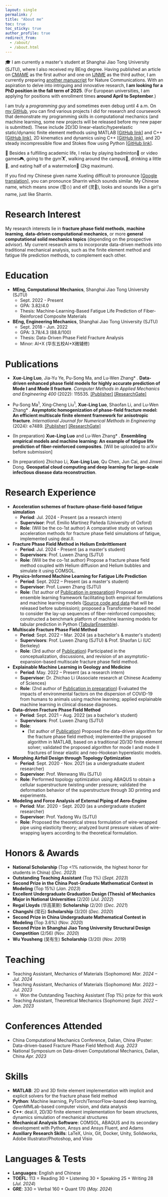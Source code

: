 ```yaml
---
layout: single
permalink: /
title: "About me"
toc: true
toc_sticky: true
author_profile: true
redirect_from: 
  - /about/
  - /about.html
---
```


🎓 I am currently a master's student at Shanghai Jiao Tong University (SJTU), where I also received my BEng degree. Having published an article on [CMAME](#pub-2022-data-driven) as the first author and one on [IJNME](#pub-2024-multiscale) as the third author, I am currently preparing [another manuscript](#pub-2024-piml) for Nature Communications. With an aspiration to delve into intriguing and innovative research, **I am looking for a PhD position in the fall term of 2025**. (For European universities, I am applying for positions with enrollment times **around April to September**.)

I am truly a *programming guy* and sometimes even debug until 4 a.m. On [my GitHub](https://github.com/LuoXueling), you can find various projects I did for research and coursework that demonstrate my programming skills in computational mechanics (and machine learning, some new projects will be released before my new paper is submitted). These include 2D/3D linear-elastic/hyperelastic static/dynamic finite element methods using MATLAB [[GitHub link](https://github.com/LuoXueling/FiniteElementMethodAndQuasicontinuumFracture)] and C++ [[GitHub link](https://github.com/LuoXueling/FiniteElementMethodForBeamAndTrussStructures)], 2D kinematics and dynamics using C++ [[GitHub link](https://github.com/LuoXueling/ComputationalKinematicsDynamicsOfMechanicalSystems)], and 2D steady incompressible flow and Stokes flow using Python [[GitHub link](https://github.com/LuoXueling/ComputationalFluidMechanicsSimpleExamples)]. 


🔫 Besides a fulfilling academic life, I relax by playing badminton🏸 or video games🎮, going to the gym🏋️, walking around the campus🚶, drinking a little🍺, and eating half of a watermelon🍉 (2kg maximum).

If you find my Chinese given name Xueling difficult to pronounce [[Google translation](https://translate.google.com/?sl=auto&tl=en&text=%E9%9B%AA%E7%81%B5&op=translate)], you can pronounce Sharrin which sounds similar. My Chinese name, which means snow (雪⛄) and elf (灵🧚), looks and sounds like a girl's name, just like Sharrin.

# Research Interest

My research interests lie in **fracture phase field methods**, **machine learning**, **data-driven computational mechanics**, or more **general computational solid mechanics topics** (depending on the prospective advisor). My current research aims to incorporate data-driven methods into traditional mechanical analysis, such as the finite element method and fatigue life prediction methods, to complement each other.

# Education

* **MEng, Computational Mechanics**, Shanghai Jiao Tong University (SJTU) 
  * Sept. 2022 - Present
  * GPA: 3.82/4.0
  * Thesis: Machine-Learning-Based Fatigue Life Prediction of Fiber-Reinforced Composite Materials
* **BEng, Engineering Mechanics**, Shanghai Jiao Tong University (SJTU)
  * Sept. 2018 - Jun. 2022
  * GPA: 3.78/4.3 (88.8/100)
  * Thesis: Data-Driven Phase Field Fracture Analysis
  * Minor: AI+X (华东五校AI+X微辅修)

# Publications

<a name="pub-2022-data-driven"></a>
* **Xue-Ling Luo**, Jia-Yu Ye, Pu-Song Ma, and Lu-Wen Zhang* . **Data-driven enhanced phase field models for highly accurate prediction of Mode I and Mode II fracture**. *Computer Methods in Applied Mechanics and Engineering 400* (2022): 115535. [[Publisher]](https://www.sciencedirect.com/science/article/pii/S004578252200531X) [[ResearchGate]](https://www.researchgate.net/publication/363156166_Data-driven_enhanced_phase_field_models_for_highly_accurate_prediction_of_Mode_I_and_Mode_II_fracture)

<a name="pub-2024-multiscale"></a>
* Pu‐Song Ma<sup>1</sup>, Xing‐Cheng Liu<sup>1</sup>, **Xue‐Ling Luo**, Shaofan Li, and Lu‐Wen Zhang* . **Asymptotic homogenization of phase‐field fracture model: An efficient multiscale finite element framework for anisotropic fracture**. *International Journal for Numerical Methods in Engineering* (2024): e7489. [[Publisher]](https://onlinelibrary.wiley.com/doi/abs/10.1002/nme.7489) [[ResearchGate]](https://www.researchgate.net/publication/379517633_Asymptotic_homogenization_of_phase-field_fracture_model_An_efficient_multiscale_finite_element_framework_for_anisotropic_fracture)

<a name="pub-2024-piml"></a>
* (In preparation) **Xue-Ling Luo** and Lu-Wen Zhang* . **Ensembling empirical models and machine learning: An example of fatigue life prediction of fiber-reinforced composites**. [Will be uploaded to arXiv before submission]

<a name="pub-2024-gan"></a>
* (In preparation) Zhichao Li, **Xue-Ling Luo**, Qu Chen, Jun Cai, and Jinwei Dong. **Geospatial cloud computing and deep learning for large-scale infectious disease data reconstruction**. 


# Research Experience

* **Acceleration schemes of fracture-phase-field-based fatigue simulation**
  * **Period**: Jul. 2024 - Present (as a research intern)
  * **Supervisor**: Prof. Emilio Martínez Pañeda (University of Oxford)
  * **Role**: (Will be the co-1st author) A comparative study on various acceleration methods for fracture phase field simulations of fatigue, implemented using deal.II.
* **Fracture Phase Field Method in Helium Embrittlement**
  * **Period**: Jul. 2024 - Present (as a master's student)
  * **Supervisors**: Prof. Luwen Zhang (SJTU)
  * **Role**: (Will be the co-1st author) Propose a fracture phase field method coupled with Helium diffusion and Helium bubbles and simulate it using COMSOL.
* **Physics-Informed Machine Learning for Fatigue Life Prediction**
  * **Period**: Sept. 2022 – Present (as a master's student)
  * **Supervisor**: Prof. Luwen Zhang (SJTU)
  * **Role**: (1st author of [Publication in preparation](#pub-2024-piml)) Proposed an ensemble learning framework facilitating both empirical formulations and machine learning models ([Source code and data](https://github.com/LuoXueling/ENSEMBLE/tree/publication) that will be released before submission); proposed a Transformer-based model to consider the lay-up sequences of fiber-reinforced composites; constructed a benchmark platform of machine learning models for tabular prediction in Python ([TabularEnsemble](https://github.com/LuoXueling/tabular_ensemble)).
* **Multiscale Fracture Phase Field Method**
  * **Period**: Sept. 2022 – Mar. 2024 (as a bachelor's & master's student)
  * **Supervisors**: Prof. Luwen Zhang (SJTU) & Prof. Shaofan Li (UC Berkeley)
  * **Role**: (3rd author of [Publication](#pub-2024-multiscale)) Participated in the conceptualization, discussions, and revision of an asymptotic-expansion-based multiscale fracture phase field method.
* **Explainable Machine Learning in Geology and Medicine**
  * **Period**: May. 2022 – Present (as a research intern)
  * **Supervisor**: Dr. Zhichao Li (Associate research at Chinese Academy of Sciences)
  * **Role**: (2nd author of [Publication in preparation](#pub-2024-gan)) Evaluated the impacts of environmental factors on the dispersion of COVID-19 from humans to animals using machine learning; applied explainable machine learning in clinical disease diagnoses.
* **Data-driven Fracture Phase Field Method**
  * **Period**: Sept. 2021 – Aug. 2022 (as a bachelor's student)
  * **Supervisors**: Prof. Luwen Zhang (SJTU)
  * **Role**: 
    * (1st author of [Publication](#pub-2022-data-driven)) Proposed the data-driven algorithm for the fracture phase field method; implemented the proposed algorithm in MATLAB, based on a traditional 2D/3D finite element solver; validated the proposed algorithm for mode I and mode II fractures of linear elastic and neo-Hookean hyperelastic models.
* **Morphing Airfoil Design through Topology Optimization**
  * **Period**: Sept. 2020 - Nov. 2021 (as a undergraduate student researcher)
  * **Supervisor**: Prof. Wenwang Wu (SJTU)
  * **Role**: Performed topology optimization using ABAQUS to obtain a cellular superstructure twisting under pressure; validated the deformation behavior of the superstructure through 3D printing and experiments.
* **Modeling and Force Analysis of External Piping of Aero-Engine**
  * **Period**: Mar. 2020 - Sept. 2020 (as a undergraduate student researcher)
  * **Supervisor**: Prof. Yadong Wu (SJTU)
  * **Role**: Proposed the theoretical stress formulation of wire-wrapped pipe using elasticity theory; analyzed burst pressure values of wire-wrapping layers according to the theoretical formulation.

# Honors & Awards

* **National Scholarship** (Top <1% nationwide, the highest honor for students in China) (*Dec. 2023*)
* **Outstanding Teaching Assistant** (Top 1%) (*Sept. 2023*)
* **Second Prize in the China Post-Graduate Mathematical Contest in Modeling** (Top 15%) (*Jan. 2023*)
* **Excellent Undergraduate Graduation Design (Thesis) of Mechanics Major in National Universities** (2/20) (*Jul. 2022*)
* **Regal Lloyds** (华高莱斯) **Scholarship** (2/20) (*Dec. 2021*)
* **Changshi** (常石) **Scholarship** (3/20) (*Dec. 2020*)
* **Second Prize in China Undergraduate Mathematical Contest in Modeling** (Top 3.6%) (*Nov. 2020*)
* **Second Prize in Shanghai Jiao Tong University Structural Design Competition** (2/56) (*Nov. 2020*)
* **Wu Yousheng** (吴有生) **Scholarship** (3/20) (*Nov. 2019*)

# Teaching

* Teaching Assistant, Mechanics of Materials (Sophomore) *Mar. 2024 – Jul. 2024*
* Teaching Assistant, Mechanics of Materials (Sophomore) *Mar. 2023 – Jul. 2023*
  * Won the Outstanding Teaching Assistant (Top 1%) prize for this work
* Teaching Assistant, Theoretical Mechanics (Sophomore) *Sept. 2022 – Jan. 2023*

# Conferences Attended
* China Computational Mechanics Conference, Dalian, China (Poster: Data-driven-based Fracture Phase Field Method)	*Aug. 2023*
* National Symposium on Data-driven Computational Mechanics, Dalian, China	*Apr. 2023*

# Skills

* **MATLAB**: 2D and 3D finite element implementation with implicit and explicit solvers for the fracture phase field method
* **Python**: Machine learning, PyTorch/TensorFlow-based deep learning, OpenMMLab-based computer vision, and data analysis
* **C++**: deal.II, 2D/3D finite element implementation for beam structures, dynamics simulation of mechanical structures
* **Mechanical Analysis Software**: COMSOL, ABAQUS and its secondary development with Python, Ansys and Ansys Fluent, and Adams
* **Auxiliary Research Skills**: LaTeX, Unix, Git, Docker, Unity, Solidworks, Adobe Illustrator/Photoshop, and Visio

# Languages & Tests

* **Languages**: English and Chinese
* **TOEFL**: 113 = Reading 30 + Listening 30 + Speaking 25 + Writing 28 (*Jul. 2024*)
* **GRE**: 330 = Verbal 160 + Quant 170 (*May. 2024*)
